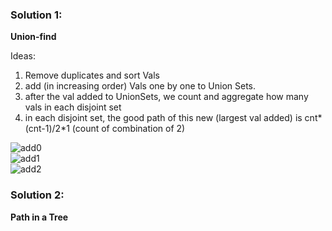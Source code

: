### Solution 1:  
__Union-find__

Ideas:  
1. Remove duplicates and sort Vals  
2. add (in increasing order) Vals one by one to Union Sets.  
3. after the val added to UnionSets, we count and aggregate how many vals in each disjoint set
4. in each disjoint set, the good path of this new (largest val added) is cnt*(cnt-1)/2*1 (count of combination of 2)

![add0](https://github.com/1688168/Docs/blob/main/objs/2421_0.png "Adding Zero")  
![add1](https://github.com/1688168/Docs/blob/main/objs/2421_1.png "Adding One")  
![add2](https://github.com/1688168/Docs/blob/main/objs/2421_2.png "Adding Two")  
 
### Solution 2:  
__Path in a Tree__
